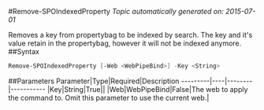 #Remove-SPOIndexedProperty
*Topic automatically generated on: 2015-07-01*

Removes a key from propertybag to be indexed by search. The key and it's value retain in the propertybag, however it will not be indexed anymore.
##Syntax
```powershell
Remove-SPOIndexedProperty [-Web <WebPipeBind>] -Key <String>
```


##Parameters
Parameter|Type|Required|Description
---------|----|--------|-----------
|Key|String|True||
|Web|WebPipeBind|False|The web to apply the command to. Omit this parameter to use the current web.|
<!-- Ref: 1CA7508466063A048BC0EF35887A92CC -->